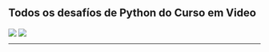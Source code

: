 ## Todos os desafíos de Python do Curso em Video
<img align="center" src="https://www.cursoemvideo.com/wp-content/uploads/2019/08/cursoemvideo-logo.png">
<img align="center" src="https://www.pngmart.com/files/7/Python-Transparent-Background.png">
<hr>
